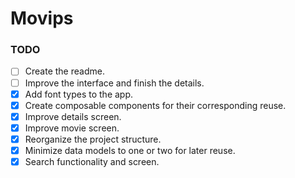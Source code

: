 # Movips

### TODO

- [ ] Create the readme.
- [ ] Improve the interface and finish the details.
- [x] Add font types to the app.
- [x] Create composable components for their corresponding reuse.
- [x] Improve details screen.
- [x] Improve movie screen.
- [x] Reorganize the project structure.
- [x] Minimize data models to one or two for later reuse.
- [x] Search functionality and screen.
